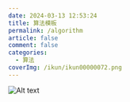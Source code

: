```yaml
---
date: 2024-03-13 12:53:24
title: 算法模板
permalink: /algorithm
article: false
comment: false
categories:
  - 算法
coverImg: /ikun/ikun00000072.png
---
```


![Alt text](/picture/封面/算法.jpg)




